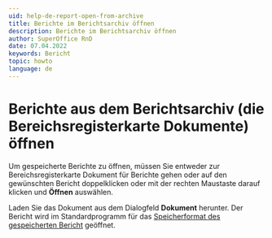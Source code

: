 ```yaml
---
uid: help-de-report-open-from-archive
title: Berichte im Berichtsarchiv öffnen
description: Berichte im Berichtsarchiv öffnen
author: SuperOffice RnD
date: 07.04.2022
keywords: Bericht
topic: howto
language: de
---
```


# Berichte aus dem Berichtsarchiv (die Bereichsregisterkarte Dokumente) öffnen

Um gespeicherte Berichte zu öffnen, müssen Sie entweder zur Bereichsregisterkarte Dokument für Berichte gehen oder auf den gewünschten Bericht doppelklicken oder mit der rechten Maustaste darauf klicken und **Öffnen** auswählen.

Laden Sie das Dokument aus dem Dialogfeld **Dokument** herunter. Der Bericht wird im Standardprogramm für das [Speicherformat des gespeicherten Bericht][1] geöffnet.

<!-- Referenced links -->
[1]: save.md

<!-- Referenced images -->

